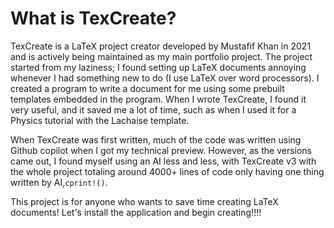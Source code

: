 # What is TexCreate?

TexCreate is a LaTeX project creator developed by Mustafif Khan in 2021 and is actively being maintained as my main portfolio project. The project started from my laziness; I found setting up LaTeX documents annoying whenever I had something new to do (I use LaTeX over word processors). I created a program to write a document for me using some prebuilt templates embedded in the program. When I wrote TexCreate, I found it very useful, and it saved me a lot of time, such as when I used it for a Physics tutorial with the Lachaise template.

When TexCreate was first written, much of the code was written using Github copilot when I got my technical preview. However, as the versions came out, I found myself using an AI less and less, with TexCreate v3 with the whole project totaling around 4000+ lines of code only having one thing written by AI,`cprint!()`.

This project is for anyone who wants to save time creating LaTeX documents! Let's install the application and begin creating!!!!

